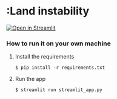 # :Land instability

[![Open in Streamlit]([https://static.streamlit.io/badges/streamlit_badge_black_white.svg)](https://gdp-dashboard-template.streamlit.app/](https://land-instability-analysis.streamlit.app/?page=Dashboard))

### How to run it on your own machine

1. Install the requirements

   ```
   $ pip install -r requirements.txt
   ```

2. Run the app

   ```
   $ streamlit run streamlit_app.py
   ```
